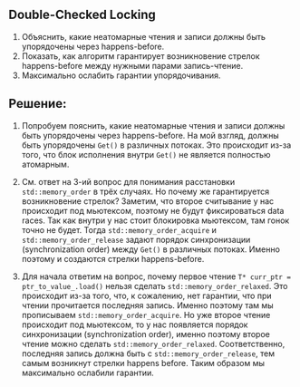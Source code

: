## Double-Checked Locking

1) Объяснить, какие неатомарные чтения и записи должны быть упорядочены через happens-before.
2) Показать, как алгоритм гарантирует возникновение стрелок happens-before между нужными парами запись-чтение.
3) Максимально ослабить гарантии упорядочивания.

## Решение:

1) Попробуем пояснить, какие неатомарные чтения и записи должны быть упорядочены через happens-before. На мой взгляд, должны быть упорядочены `Get()` в различных потоках. Это происходит из-за того, что блок исполнения внутри `Get()` не является полностью атомарным.

2) См. ответ на 3-ий вопрос для понимания расстановки `std::memory_order` в трёх случаях. Но почему же гарантируется возникновение стрелок? Заметим, что второе считывание у нас происходит под мьютексом, поэтому не будут фиксироваться data races. 
Так как внутри у нас стоит блокировка мьютексом, там гонок точно не будет. Тогда `std::memory_order_acquire` и `std::memory_order_release` задают порядок синхронизации (synchronization order) между `Get()` в различных потоках. Именно поэтому и создаются стрелки happens-before.

3) Для начала ответим на вопрос, почему первое чтение `T* curr_ptr = ptr_to_value_.load()` нельзя сделать `std::memory_order_relaxed`. Это происходит из-за того, что, к сожалению, нет гарантии, что при чтении прочитается последняя запись. Именно поэтому там мы прописываем `std::memory_order_acquire`. Но уже второе чтение происходит под мьютексом, то у нас появляется порядок синхронизации (synchronization order), именно поэтому второе чтение можно сделать `std::memory_order_relaxed`. Соответственно, последняя запись должна быть с `std::memory_order_release`, тем самым возникнут стрелки happens before. Таким образом мы максимально ослабили гарантии.

